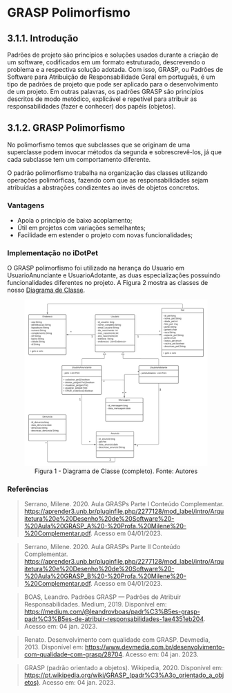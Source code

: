# GRASP Polimorfismo

## 3.1.1. Introdução

Padrões de projeto são princípios e soluções usados durante a criação de um software, codificados em um formato estruturado, descrevendo o problema e a respectiva solução adotada. Com isso, GRASP, ou Padrões de Software para Atribuição de Responsabilidade Geral em português, é um tipo de padrões de projeto que pode ser aplicado para o desenvolvimento de um projeto. Em outras palavras, os padrões GRASP são princípios descritos de modo metódico, explicável e repetível para atribuir as responsabilidades (fazer e conhecer) dos papéis (objetos).



##  3.1.2. GRASP Polimorfismo

No polimorfismo temos que subclasses que se originam de uma superclasse podem invocar métodos da segunda e sobrescrevê-los, já que cada subclasse tem um comportamento diferente.

O padrão polimorfismo trabalha na organização das classes utilizando operações polimórficas, fazendo com que as responsabilidades sejam atribuídas a abstrações condizentes ao invés de objetos concretos. 
    
### Vantagens
	
- Apoia o princípio de baixo acoplamento;
- Útil em projetos com variações semelhantes;
- Facilidade em estender o projeto com novas funcionalidades;

### Implementação no iDotPet
O GRASP polimorfismo foi utilizado na herança do Usuario em UsuarioAnunciante e UsuarioAdotante, as duas especializações possuindo funcionalidades diferentes no projeto. A Figura 2 mostra as classes de nosso [Diagrama de Classe](docs/modelagem/diagrama_classe.md).

<figure>
  <img src="https://github.com/UnBArqDsw2022-2/2022.2_G4_IDotPet/blob/master/docs/assets/diagrama_classe/diagrama_classe(v3).png?raw=true" alt="Diagrama de Classe"/>
  <figcaption align="center" >Figura 1 - Diagrama de Classe (completo). Fonte: Autores </figcaption>
</figure>

### Referências

> Serrano, Milene. 2020. Aula GRASPs Parte I Conteúdo Complementar.  https://aprender3.unb.br/pluginfile.php/2277128/mod_label/intro/Arquitetura%20e%20Desenho%20de%20Software%20-%20Aula%20GRASP_A%20-%20Profa.%20Milene%20-%20Complementar.pdf. Acesso em 04/01/2023.

> Serrano, Milene. 2020. Aula GRASPs Parte II Conteúdo Complementar.  https://aprender3.unb.br/pluginfile.php/2277128/mod_label/intro/Arquitetura%20e%20Desenho%20de%20Software%20-%20Aula%20GRASP_B%20-%20Profa.%20Milene%20-%20Complementar.pdf. Acesso em 04/01/2023.

> BOAS, Leandro. Padrões GRASP — Padrões de Atribuir Responsabilidades. Medium, 2019. Disponível em: <https://medium.com/@leandrovboas/padr%C3%B5es-grasp-padr%C3%B5es-de-atribuir-responsabilidades-1ae4351eb204>. Acesso em: 04 jan. 2023.

> Renato. Desenvolvimento com qualidade com GRASP. Devmedia, 2013. Disponível em: <https://www.devmedia.com.br/desenvolvimento-com-qualidade-com-grasp/28704>. Acesso em: 04 jan. 2023.

> GRASP (padrão orientado a objetos). Wikipedia, 2020. Disponível em: <https://pt.wikipedia.org/wiki/GRASP_(padr%C3%A3o_orientado_a_objetos)>. Acesso em: 04 jan. 2023.